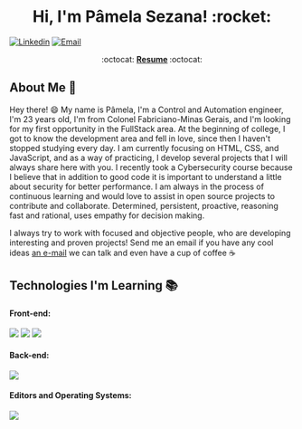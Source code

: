 <h1 align="center">Hi, I'm Pâmela Sezana! :rocket:</h1>

[![Linkedin](https://img.shields.io/badge/-LinkedIn-blue?style=flat&logo=Linkedin&logoColor=white&link=https://linkedin.com/in/pamelasezana/)](https://www.linkedin.com/in/p%C3%A2mela-sezana-7a8b4b1aa/)
[![Email](https://img.shields.io/badge/-Email-c14438?style=flat&logo=Gmail&logoColor=white&link=mailto:sezanapamela@gmail.com)](mailto:sezanapamela@gmail.com)


<p align="center"> :octocat: <b><a href="https://drive.google.com/file/d/1a4Hoi-rjQ0S4iddyepuoBFxSJc8n23v5/view?usp=sharing">Resume</a> </b> :octocat: </p>
  
## About Me :wave:


Hey there! :smile: My name is Pâmela, I'm a Control and Automation engineer, I'm 23 years old, I'm from Colonel Fabriciano-Minas Gerais, and I'm looking for my first opportunity in the FullStack area.
At the beginning of college, I got to know the development area and fell in love, since then I haven't stopped studying every day.
I am currently focusing on HTML, CSS, and JavaScript, and as a way of practicing, I develop several projects that I will always share here with you.
I recently took a Cybersecurity course because I believe that in addition to good code it is important to understand a little about security for better performance.
I am always in the process of continuous learning and would love to assist in open source projects to contribute and collaborate.
Determined, persistent, proactive, reasoning fast and rational, uses empathy for decision making. 

I always try to work with focused and objective people, who are developing interesting and proven projects!
Send me an email if you have any cool ideas [an e-mail](mailto:sezanapamela@gmail.com) we can talk and even have a cup of coffee :coffee:



## Technologies I'm Learning :books:


#### Front-end:

<img src = "https://img.shields.io/badge/-HTML5-E34F26?style=flat&logo=html5&logoColor=white"> <img src = "https://img.shields.io/badge/-CSS3-1572B6?style=flat&logo=css3&logoColor=white">
<img src="https://img.shields.io/badge/-JavaScript-eed718?style=flat&logo=javascript&logoColor=ffffff">

#### Back-end:

<img src="https://img.shields.io/badge/-PHP-5466b8?style=flat&logo=php&logoColor=white" >


#### Editors and Operating Systems:

<img src="http://img.shields.io/badge/-VS%20Code-007ACC?style=flat&logo=visual%20studio%20code&logoColor=white">
